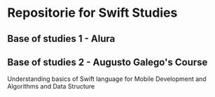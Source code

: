 # Repositorie for Swift Studies
## Base of studies 1 - Alura
## Base of studies 2 - Augusto Galego's Course 

Understanding basics of Swift language for Mobile Development and Algorithms and Data Structure

